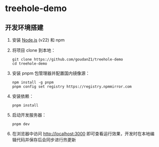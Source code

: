 # treehole-demo

## 开发环境搭建

1. 安装 [Node.js](https://nodejs.org/zh-cn/download) (v22) 和 npm

2. 将项目 clone 到本地：

   ```shell
   git clone https://github.com/goudanZ1/treehole-demo
   cd treehole-demo
   ```

3. 安装 pnpm 包管理器并配置国内镜像源：

   ```shell
   npm install -g pnpm
   pnpm config set registry https://registry.npmmirror.com
   ```

4. 安装依赖：

   ```shell
   pnpm install
   ```

5. 启动开发服务器：

   ```shell
   pnpm dev
   ```

6. 在浏览器中访问 <http://localhost:3000> 即可查看运行效果，开发时在本地编辑代码并保存后会同步进行热更新
